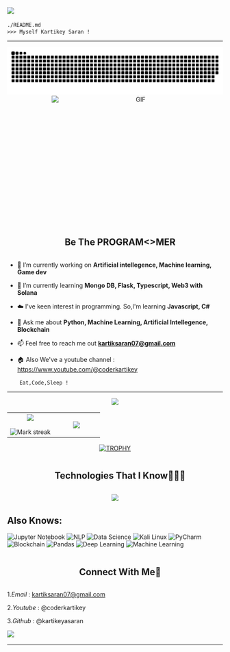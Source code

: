   <!--horizontal divider(gradiant)-->
<img src="https://user-images.githubusercontent.com/73097560/115834477-dbab4500-a447-11eb-908a-139a6edaec5c.gif">

<!--h1 without bottom border-->
    ./README.md
    >>> Myself Kartikey Saran !
------------

<!--- snake -->
<div align="center">
  <img  src="https://github.com/1999AZZAR/1999AZZAR/blob/92bb86ce31be5075c6720f01d0f659219a3614e6/resources/grid-snake.svg"
       alt="snake" /></a>
</div>


<a target="_blank" align="center">
  <img align="right" top="500" height="300" width="400" alt="GIF" src="https://media.giphy.com/media/v1.Y2lkPTc5MGI3NjExbXJ6c2Z2Z2t5bzQ0cmV2dnN0cnEwcXJ3bzNvbTM2Z2hjaTVwaTYwbyZlcD12MV9pbnRlcm5hbF9naWZfYnlfaWQmY3Q9Zw/qgQUggAC3Pfv687qPC/giphy.gif">
</a>

<!--h2 without bottom border-->
<div id="user-content-toc">
  <ul align="center">
    <summary><h2 style="display: inline-block">Be The PROGRAM<>MER</h2></summary>
  </ul>
</div>


<!--Intro start-->
- 🔭 I’m currently working on **Artificial intellegence, Machine learning, Game dev**

- 🌱 I’m currently learning **Mongo DB, Flask, Typescript, Web3 with Solana**

- ☁️ I've keen interest in programming. So,I'm learning **Javascript, C#**

- 💬 Ask me about **Python, Machine Learning, Artificial Intellegence, Blockchain**

- 📫 Feel free to reach me out **kartiksaran07@gmail.com**

- 🏠 Also We've a youtube channel : https://www.youtube.com/@coderkartikey
 <!--profile visit count-->
 
        Eat,Code,Sleep !
 ----
<div align="center">
  
[![](https://visitcount.itsvg.in/api?id=kartikeyasaran&icon=3&color=6)](https://visitcount.itsvg.in)
  
</div>

<!--Intro end-->



<!--- stats & Trophy (start) -->
<p align="center">
  <!--- stats (start) -->
<table align="center">
<tr border="none">
<td width="50%" align="center">
  
  <img  align="center"  src="https://github-readme-stats.vercel.app/api?username=kartikeyasaran&theme=dark&show_icons=true&count_private=true" />
  <br></br>
  <img  title="🔥 Get streak stats for your profile at git.io/streak-stats" alt="Mark streak" src="https://github-readme-streak-stats.herokuapp.com/?user=kartikeyasaran&theme=dark&hide_border=false" /> 
</td>

<td width="50%" align="center">

  <img  align="center"  src="https://github-readme-stats.anuraghazra1.vercel.app/api/top-langs/?username=kartikeyasaran&theme=dark&hide_border=false&no-bg=true&no-frame=true&langs_count=10"/>
  
  </td>
</tr>
</table>
<!--- stats (end) -->

<!--- trophy (start) -->
<div align=center>
  <a href="https://github.com/ryo-ma/github-profile-trophy" title="Go to Source">
      <img align="center" width=84% src="https://github-profile-trophy.vercel.app/?username=kartikeyasaran&theme=radical&row=1&column=7&margin-h=15&margin-w=5&no-bg=true" alt="TROPHY" />
    </a>
</div>
<!--- trophy (start) -->


</p>        
<!--- stats (end) -->


<!--h1 without bottom border-->
<div id="user-content-toc">
  <ul align="center">
    <summary><h2 style="display: inline-block">Technologies That I Know👨🏻‍💻</h2></summary>
  </ul>
</div>
<!--tech stack icons-->
<p align="center">
  <a href="https://skillicons.dev">
    <img src="https://skillicons.dev/icons?i=git,css,discord,firebase,github,html,linux,md,materialui,mongodb,mysql,py,vscode,pytorch,qt,selenium,unity,wordpress,ai,flask,&perline=5" />
  </a>
</p>

## Also Knows:
![Jupyter Notebook](https://img.shields.io/badge/Jupyter%20Notebook-F37626?style=flat&logo=jupyter&logoColor=white)
![NLP](https://img.shields.io/badge/NLP-8A2BE2?style=flat)
![Data Science](https://img.shields.io/badge/Data%20Science-008000?style=flat)
![Kali Linux](https://img.shields.io/badge/Kali%20Linux-557C94?style=flat&logo=kali-linux&logoColor=white)
![PyCharm](https://img.shields.io/badge/PyCharm-000000?style=flat&logo=pycharm&logoColor=white)
![Blockchain](https://img.shields.io/badge/Blockchain-121D33?style=flat)
![Pandas](https://img.shields.io/badge/Pandas-150458?style=flat&logo=pandas&logoColor=white)
![Deep Learning](https://img.shields.io/badge/Deep%20Learning-FFD700?style=flat)
![Machine Learning](https://img.shields.io/badge/Machine%20Learning-6DB33F?style=flat)
<!-- Connect with me -->
<!--h2 without bottom border-->
<div id="user-content-toc">
  <ul align="center">
    <summary><h2 style="display: inline-block">Connect With Me🤝</h2></summary>
  </ul>
</div>

<!--icons and links-->
1.*Email* : kartiksaran07@gmail.com 

2.*Youtube* : @coderkartikey

3.*Github* : @kartikeyasaran
</p>


<!--horizontal divider(gradiant)-->
<img src="https://user-images.githubusercontent.com/73097560/115834477-dbab4500-a447-11eb-908a-139a6edaec5c.gif">

----------------------------------------------------------------------
